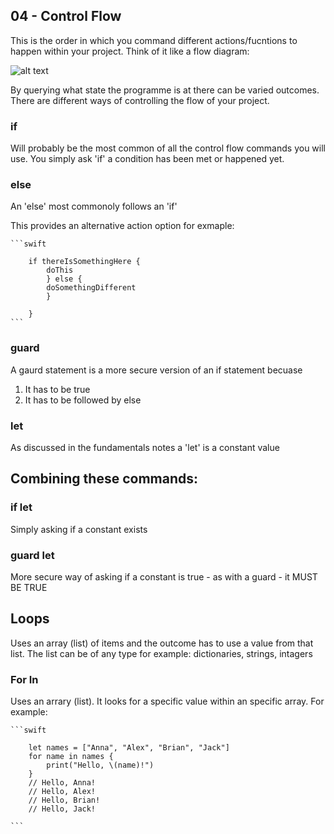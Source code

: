 ## 04 - Control Flow

This is the order in which you command different actions/fucntions to happen within your project. Think of it like a flow diagram: 

![alt text](https://blog.knockknockstuff.com/wp-content/uploads/2013/07/Dilemmas_Social_ONLINE_vert31.jpg "Logo Title Text 1")

By querying what state the programme is at there can be varied outcomes. There are different ways of controlling the flow of your project. 

### if
Will probably be the most common of all the control flow commands you will use. You simply ask 'if' a condition has been met or happened yet.  

### else
An 'else' most commonoly follows an 'if' 

This provides an alternative action option for exmaple:

    ```swift

        if thereIsSomethingHere {
            doThis 
            } else {
            doSomethingDifferent 
            }  

        }
    ```    

### guard 
A gaurd statement is a more secure version of an if statement becuase
1. It has to be true 
2. It has to be followed by else 

### let
As discussed in the fundamentals notes a 'let' is a constant value 

## Combining these commands: 

### if let 
Simply asking if a constant exists

### guard let
More secure way of asking if a constant is true - as with a guard - it MUST BE TRUE

## Loops
Uses an array (list) of items and the outcome has to use a value from that list. The list can be of any type for example: dictionaries, strings, intagers

### For In 
Uses an arrary (list). It looks for a specific value within an specific array. For example: 

    ```swift 

        let names = ["Anna", "Alex", "Brian", "Jack"]
        for name in names {
            print("Hello, \(name)!")
        }
        // Hello, Anna!
        // Hello, Alex!
        // Hello, Brian!
        // Hello, Jack!

    ```
